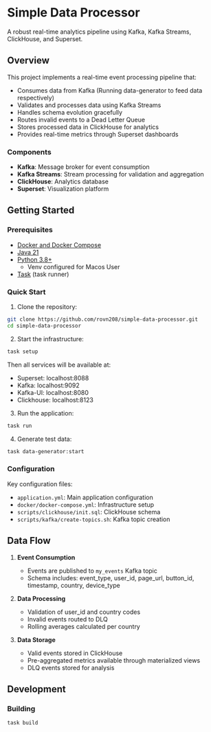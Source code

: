# Simple Data Processor

A robust real-time analytics pipeline using Kafka, Kafka Streams, ClickHouse,
and Superset.

## Overview

This project implements a real-time event processing pipeline that:

- Consumes data from Kafka (Running data-generator to feed data respectively)
- Validates and processes data using Kafka Streams
- Handles schema evolution gracefully
- Routes invalid events to a Dead Letter Queue
- Stores processed data in ClickHouse for analytics
- Provides real-time metrics through Superset dashboards

### Components

- **Kafka**: Message broker for event consumption
- **Kafka Streams**: Stream processing for validation and aggregation
- **ClickHouse**: Analytics database
- **Superset**: Visualization platform

## Getting Started

### Prerequisites

- [Docker and Docker Compose](https://www.docker.com/)
- [Java 21](https://adoptium.net/download/)
- [Python 3.8+](https://www.python.org/downloads/)
  - Venv configured for Macos User
- [Task](https://taskfile.dev/) (task runner)

### Quick Start

1. Clone the repository:

```bash
git clone https://github.com/rovn208/simple-data-processor.git
cd simple-data-processor
```

2. Start the infrastructure:

```bash
task setup
```

Then all services will be available at:

- Superset: localhost:8088
- Kafka: localhost:9092
- Kafka-UI: localhost:8080
- Clickhouse: localhost:8123

3. Run the application:

```bash
task run
```

4. Generate test data:

```bash
task data-generator:start
```

### Configuration

Key configuration files:

- `application.yml`: Main application configuration
- `docker/docker-compose.yml`: Infrastructure setup
- `scripts/clickhouse/init.sql`: ClickHouse schema
- `scripts/kafka/create-topics.sh`: Kafka topic creation

## Data Flow

1. **Event Consumption**
   - Events are published to `my_events` Kafka topic
   - Schema includes: event_type, user_id, page_url, button_id, timestamp,
     country, device_type

2. **Data Processing**
   - Validation of user_id and country codes
   - Invalid events routed to DLQ
   - Rolling averages calculated per country

3. **Data Storage**
   - Valid events stored in ClickHouse
   - Pre-aggregated metrics available through materialized views
   - DLQ events stored for analysis

## Development

### Building

```bash
task build
```
